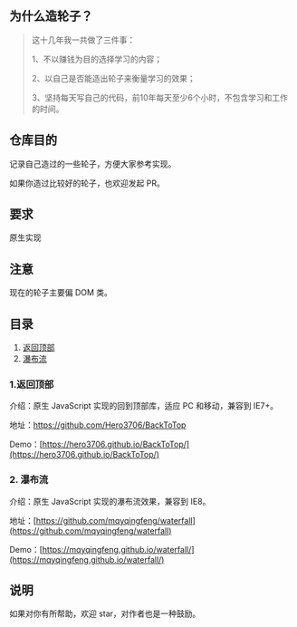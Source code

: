 
## 为什么造轮子？


> 这十几年我一共做了三件事：
> 
> 1、不以赚钱为目的选择学习的内容；
> 
> 2、以自己是否能造出轮子来衡量学习的效果；
> 
> 3、坚持每天写自己的代码，前10年每天至少6个小时，不包含学习和工作的时间。
> 


## 仓库目的

记录自己造过的一些轮子，方便大家参考实现。

如果你造过比较好的轮子，也欢迎发起 PR。

## 要求

原生实现

## 注意

现在的轮子主要偏 DOM 类。

## 目录

1. [返回顶部](#1返回顶部)
2. [瀑布流](#2瀑布流)

### 1.返回顶部

介绍：原生 JavaScript 实现的回到顶部库，适应 PC 和移动，兼容到 IE7+。

地址：[https://github.com/Hero3706/BackToTop
](https://github.com/Hero3706/BackToTop)

Demo：[https://hero3706.github.io/BackToTop/](https://hero3706.github.io/BackToTop/)

### 2. 瀑布流

介绍：原生 JavaScript 实现的瀑布流效果，兼容到 IE8。

地址：[https://github.com/mqyqingfeng/waterfall](https://github.com/mqyqingfeng/waterfall)

Demo：[https://mqyqingfeng.github.io/waterfall/](https://mqyqingfeng.github.io/waterfall/)

## 说明

如果对你有所帮助，欢迎 star，对作者也是一种鼓励。